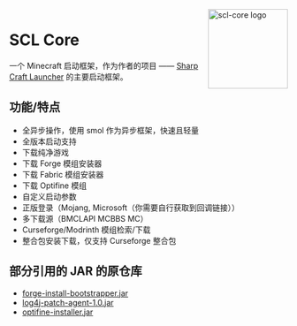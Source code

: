 <img src="./assets/logo.svg" alt="scl-core logo" width="144" align="right">
<div align="left">
    <h1>SCL Core</h1>
    <span>
        一个 Minecraft 启动框架，作为作者的项目 ——
        <a href="https://steve-xmh.github.io/scl/">Sharp Craft Launcher</a>
        的主要启动框架。
    </span>
</div>

## 功能/特点

- 全异步操作，使用 smol 作为异步框架，快速且轻量
- 全版本启动支持
- 下载纯净游戏
- 下载 Forge 模组安装器
- 下载 Fabric 模组安装器
- 下载 Optifine 模组
- 自定义启动参数
- 正版登录（Mojang, Microsoft（你需要自行获取到回调链接））
- 多下载源（BMCLAPI MCBBS MC）
- Curseforge/Modrinth 模组检索/下载
- 整合包安装下载，仅支持 Curseforge 整合包

## 部分引用的 JAR 的原仓库

- [forge-install-bootstrapper.jar](https://github.com/Steve-xmh/forge-install-bootstrapper)
- [log4j-patch-agent-1.0.jar](https://github.com/saharNooby/log4j-vulnerability-patcher-agent)
- [optifine-installer.jar](https://github.com/Steve-xmh/optifine-installer)
